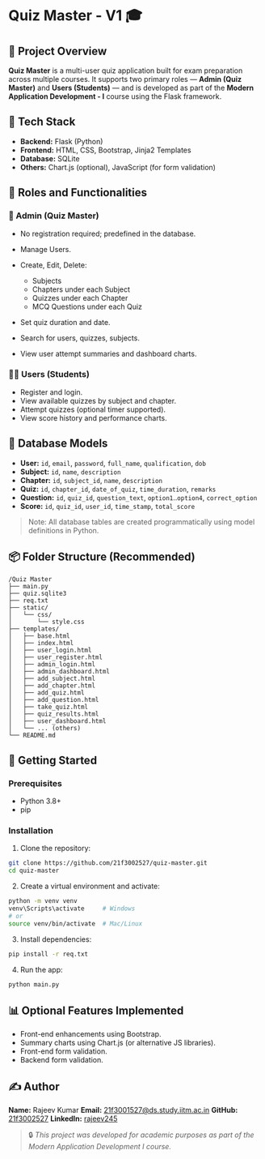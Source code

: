 # Quiz Master - V1 🎓

## 📌 Project Overview

**Quiz Master** is a multi-user quiz application built for exam preparation across multiple courses. It supports two primary roles — **Admin (Quiz Master)** and **Users (Students)** — and is developed as part of the **Modern Application Development - I** course using the Flask framework.

## 💠 Tech Stack

* **Backend:** Flask (Python)
* **Frontend:** HTML, CSS, Bootstrap, Jinja2 Templates
* **Database:** SQLite
* **Others:** Chart.js (optional), JavaScript (for form validation)

## 👥 Roles and Functionalities

### 👑 Admin (Quiz Master)

* No registration required; predefined in the database.
* Manage Users.
* Create, Edit, Delete:

  * Subjects
  * Chapters under each Subject
  * Quizzes under each Chapter
  * MCQ Questions under each Quiz
* Set quiz duration and date.
* Search for users, quizzes, subjects.
* View user attempt summaries and dashboard charts.

### 🧑‍🏫 Users (Students)

* Register and login.
* View available quizzes by subject and chapter.
* Attempt quizzes (optional timer supported).
* View score history and performance charts.

## 🧱 Database Models

* **User:** `id`, `email`, `password`, `full_name`, `qualification`, `dob`
* **Subject:** `id`, `name`, `description`
* **Chapter:** `id`, `subject_id`, `name`, `description`
* **Quiz:** `id`, `chapter_id`, `date_of_quiz`, `time_duration`, `remarks`
* **Question:** `id`, `quiz_id`, `question_text`, `option1`..`option4`, `correct_option`
* **Score:** `id`, `quiz_id`, `user_id`, `time_stamp`, `total_score`

> Note: All database tables are created programmatically using model definitions in Python.

## 📦 Folder Structure (Recommended)

```
/Quiz Master
├── main.py
├── quiz.sqlite3
├── req.txt
├── static/
│   └── css/
│       └── style.css
├── templates/
│   ├── base.html
│   ├── index.html
│   ├── user_login.html
│   ├── user_register.html
│   ├── admin_login.html
│   ├── admin_dashboard.html
│   ├── add_subject.html
│   ├── add_chapter.html
│   ├── add_quiz.html
│   ├── add_question.html
│   ├── take_quiz.html
│   ├── quiz_results.html
│   ├── user_dashboard.html
│   └── ... (others)
└── README.md
```

## 🚀 Getting Started

### Prerequisites

* Python 3.8+
* pip

### Installation

1. Clone the repository:

```bash
git clone https://github.com/21f3002527/quiz-master.git
cd quiz-master
```

2. Create a virtual environment and activate:

```bash
python -m venv venv
venv\Scripts\activate     # Windows
# or
source venv/bin/activate  # Mac/Linux
```

3. Install dependencies:

```bash
pip install -r req.txt
```

4. Run the app:

```bash
python main.py
```

## 📊 Optional Features Implemented

* Front-end enhancements using Bootstrap.
* Summary charts using Chart.js (or alternative JS libraries).
* Front-end form validation.
* Backend form validation.

## ✍️ Author

**Name:** Rajeev Kumar
**Email:** [21f3001527@ds.study.iitm.ac.in](mailto:21f3001527@ds.study.iitm.ac.in)
**GitHub:** [21f3002527](https://github.com/21f3002527)
**LinkedIn:** [rajeev245](https://www.linkedin.com/in/rajeev245/)

> 🔒 *This project was developed for academic purposes as part of the Modern Application Development I course.*
